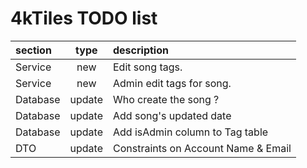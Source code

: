 # 4kTiles TODO list

| section  |  type  | description                         |
| :------- | :----: | :---------------------------------- |
| Service  |  new   | Edit song tags.                     |
| Service  |  new   | Admin edit tags for song.           |
| Database | update | Who create the song ?               |
| Database | update | Add song's updated date             |
| Database | update | Add isAdmin column to Tag table     |
| DTO      | update | Constraints on Account Name & Email |